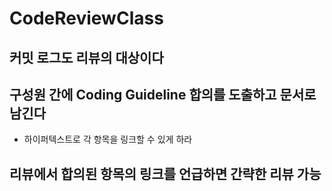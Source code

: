 # CodeReviewClass

## 커밋 로그도 리뷰의 대상이다

## 구성원 간에 Coding Guideline 합의를 도출하고 문서로 남긴다
* 하이퍼텍스트로 각 항목을 링크할 수 있게 하라

## 리뷰에서 합의된 항목의 링크를 언급하면 간략한 리뷰 가능

## 
